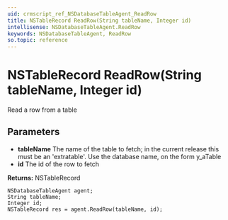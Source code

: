 ```yaml
---
uid: crmscript_ref_NSDatabaseTableAgent_ReadRow
title: NSTableRecord ReadRow(String tableName, Integer id)
intellisense: NSDatabaseTableAgent.ReadRow
keywords: NSDatabaseTableAgent, ReadRow
so.topic: reference
---
```


# NSTableRecord ReadRow(String tableName, Integer id)

Read a row from a table

## Parameters

* **tableName** The name of the table to fetch; in the current release this must be an 'extratable'. Use the database name, on the form y_aTable
* **id** The id of the row to fetch

**Returns:** NSTableRecord

```crmscript
NSDatabaseTableAgent agent;
String tableName;
Integer id;
NSTableRecord res = agent.ReadRow(tableName, id);
```

